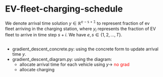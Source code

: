 # EV-fleet-charging-schedule

We denote arrival time solution $y \in \mathbb{R^{e-s+1}}$ to represent fraction of ev fleet arriving in the charging station, where $y_i$ represents the fraction of EV fleet to arrive in time step $s+i$. We have $e,s \in \{1,2,\ldots, T\}$.
##
- gradient_descent_concrete.py: using the concrete form to update arrival time $y$.
- gradient_descent_diagram.py: using the diagram:
	- allocate arrival time for each vehicle using $y \rightarrow$ <span style="color: red">no grad</span>
	- allocate charging 
